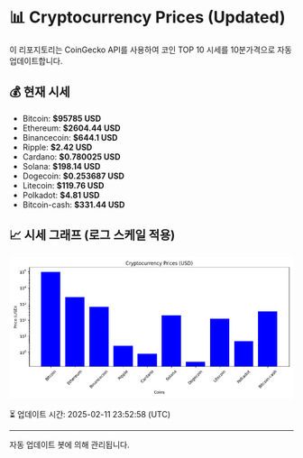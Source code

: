 
# 📊 Cryptocurrency Prices (Updated)

이 리포지토리는 CoinGecko API를 사용하여 코인 TOP 10 시세를 10분가격으로 자동 업데이트합니다.

## 💰 현재 시세
- Bitcoin: **$95785 USD**
- Ethereum: **$2604.44 USD**
- Binancecoin: **$644.1 USD**
- Ripple: **$2.42 USD**
- Cardano: **$0.780025 USD**
- Solana: **$198.14 USD**
- Dogecoin: **$0.253687 USD**
- Litecoin: **$119.76 USD**
- Polkadot: **$4.81 USD**
- Bitcoin-cash: **$331.44 USD**

## 📈 시세 그래프 (로그 스케일 적용)
![Crypto Prices](crypto_prices.png)

⏳ 업데이트 시간: 2025-02-11 23:52:58 (UTC)

---
자동 업데이트 봇에 의해 관리됩니다.
